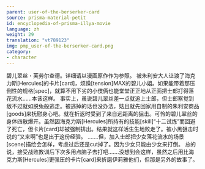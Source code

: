 ```yaml
---
parent: user-of-the-berserker-card
source: prisma-material-petit
id: encyclopedia-of-prisma-illya-movie
language: zh
weight: 29
translation: "vt789123"
img: pmp_user-of-the-berserker-card.png
category:
- character
---
```


碧儿翠丝・芙劳尔查德。详细请以漫画原作作为参照。
被朱利安大人让渡了海克力斯[Hercules]的卡片[card]，烦躁[tension]MAX的碧儿小姐。如果能带着那压倒性的规格[spec]，就算不用下劣的小伎俩也能堂堂正正地从正面把士郎打得落花流水……本该这样。
事实上，虽说碧儿翠丝差一点就追上士郎，但士郎察觉到敌不过就如脱兔般逃走。被逃掉的话也没办法，姑且就先回家用自制的朱利安商品[goods]来抚慰身心吧。就在折返时受到了来自远距离的狙击。可怜的碧儿翠丝的身体四散爆开。虽然因海克力斯[Hercules]所持有的技能[skill]“十二试炼”而回避了死亡，但卡片[card]却被强制排出。结果就这样活生生地败走了。被小黑狙击时说的“又来啊”也是出于这份经验。
…….但，加入士郎把少女落花流水的场景[scene]描绘会怎样，考虑过后还是cut掉了。因为少女只能由少女来打倒。
总的说，接受战败教训后下次多用点脑子去打吧…….没想到会这样，虽然之后用比海克力斯[Hercules]更强压的卡片[card]来折磨伊莉雅他们，但那是另外的故事了。
